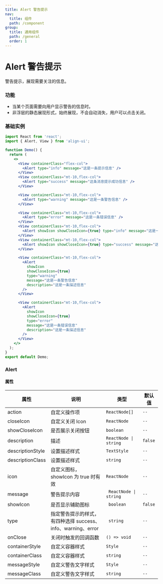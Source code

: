 ```yaml
---
title: Alert 警告提示
nav:
  title: 组件
  path: /component
group:
  title: 通用组件
  path: /general
  order: 1
---
```


# Alert 警告提示

警告提示，展现需要关注的信息。

### 功能

- 当某个页面需要向用户显示警告的信息时。
- 非浮层的静态展现形式，始终展现，不会自动消失，用户可以点击关闭。

### 基础实例

```jsx mdx:preview&background=#bebebe29
import React from 'react';
import { Alert, View } from 'align-ui';

function Demo() {
  return (
    <>
      <View containerClass="flex-col">
        <Alert type="info" message="这是一条提示信息" />
      </View>
      <View containerClass="mt-10,flex-col">
        <Alert type="success" message="这条消息提示成功信息" />
      </View>

      <View containerClass="mt-10,flex-col">
        <Alert type="warning" message="这是一条警告信息" />
      </View>

      <View containerClass="mt-10,flex-col">
        <Alert type="error" message="这是一条错误信息" />
      </View>
      <View containerClass="mt-10,flex-col">
        <Alert showIcon showCloseIcon={true} type="info" message="这是一条提示信息" />
      </View>
      <View containerClass="mt-10,flex-col">
        <Alert showIcon showCloseIcon={true} type="success" message="这条消息提示成功信息" />
      </View>

      <View containerClass="mt-10,flex-col">
        <Alert
          showIcon
          showCloseIcon={true}
          type="warning"
          message="这是一条警告信息"
          description="这是一条描述信息"
        />
      </View>

      <View containerClass="mt-10,flex-col">
        <Alert
          showIcon
          showCloseIcon={true}
          type="error"
          message="这是一条错误信息"
          description="这是一条描述信息"
        />
      </View>
    </>
  );
}
export default Demo;
```

### Alert

#### 属性

| 属性 | 说明 | 类型 | 默认值 |
| --- | --- | --- | --- |
| action | 自定义操作项 | `ReactNode[]` | `--` |
| closeIcon | 自定义关闭 Icon | `ReactNode` | `--` |
| showCloseIcon | 是否展示关闭按钮 | `boolean` | `--` |
| description | 描述 | `ReactNode \| string` | `false` |
| descriptionStyle | 设置描述样式 | `TextStyle` | `--` |
| descriptionClass | 设置描述样式 | `string` | `--` |
| icon | 自定义图标，showIcon 为 true 时有效 | `ReactNode` | `--` |
| message | 警告提示内容 | ` ReactNode \| string` | `--` |
| showIcon | 是否显示辅助图标 | ` boolean` | `false` |
| type | 指定警告提示的样式，有四种选择 success、info、warning、error | ` string` | `--` |
| onClose | 关闭时触发的回调函数 | `() => void` | `--` |
| containerStyle | 自定义容器样式 | `Style` | `--` |
| containerClass | 自定义容器样式 | `string` | `--` |
| messageStyle | 自定义警告文字样式 | `Style` | `--` |
| messageClass | 自定义警告文字样式 | `string` | `--` |

